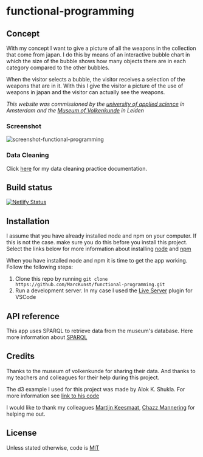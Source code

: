 # functional-programming

## Concept

With my concept I want to give a picture of all the weapons in the collection that come from japan. I do this by means of an interactive bubble chart in which the size of the bubble shows how many objects there are in each category compared to the other bubbles.

When the visitor selects a bubble, the visitor receives a selection of the weapons that are in it. With this I give the visitor a picture of the use of weapons in japan and the visitor can actually see the weapons.

_This website was commissioned by the [university of applied science](https://www.hva.nl/) in Amsterdam and the [Museum of Volkenkunde](https://www.volkenkunde.nl/nl/plan-je-bezoek-in-museum-volkenkunde/openingstijden-en-prijzen) in Leiden_


### Screenshot

![screenshot-functional-programming](https://user-images.githubusercontent.com/45428822/68870363-11001f00-06fb-11ea-918e-c1b65bc2ce06.png)

### Data Cleaning

Click [here](https://github.com/MarcKunst/functional-programming/wiki/2.-Cleaning-data) for my data cleaning practice documentation.

## Build status

[![Netlify Status](https://api.netlify.com/api/v1/badges/ab58b408-dcbd-4045-a959-1663b591fac3/deploy-status)](https://app.netlify.com/sites/weapons-of-japan/deploys)


## Installation

I assume that you have already installed node and npm on your computer. If this is not the case. make sure you do this before you install this project. Select the links below for more information about installing [node](https://nodejs.org/en/) and [npm](https://www.npmjs.com/)

When you have installed node and npm it is time to get the app working. Follow the following steps:

1. Clone this repo by running `git clone https://github.com/MarcKunst/functional-programming.git`
2. Run a development server. In my case I used the [Live Server](https://marketplace.visualstudio.com/items?itemName=ritwickdey.LiveServer) plugin for VSCode

## API reference

This app uses SPARQL to retrieve data from the museum's database. Here more information about [SPARQL](https://nl.wikipedia.org/wiki/SPARQL)

## Credits

Thanks to the museum of volkenkunde for sharing their data. And thanks to my teachers and colleagues for their help during this project.

The d3 example I used for this project was made by Alok K. Shukla. For more information see [link to his code](https://bl.ocks.org/alokkshukla/3d6be4be0ef9f6977ec6718b2916d168)

I would like to thank my colleagues [Martijn Keesmaat](https://github.com/martijnkeesmaat), [Chazz Mannering](https://github.com/Chazzers) for helping me out.


## License

Unless stated otherwise, code is [MIT](https://github.com/MarcKunst/functional-programming/blob/master/LICENSE)
